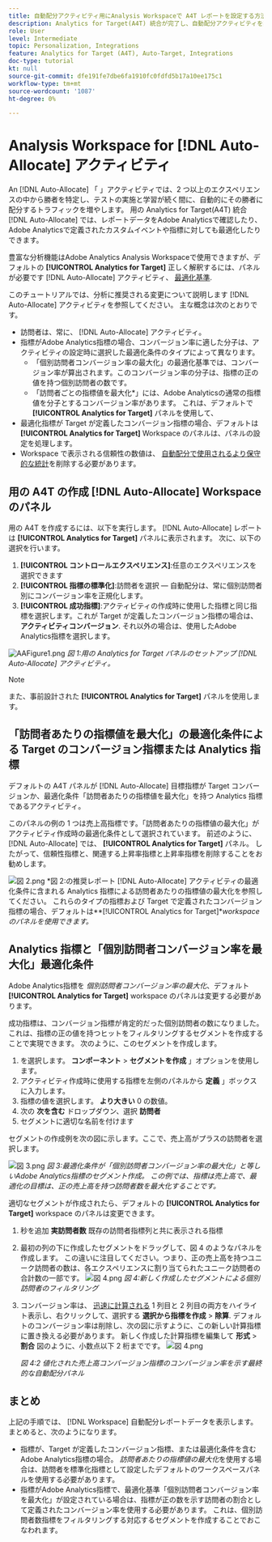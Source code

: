 ```yaml
---
title: 自動配分アクティビティ用にAnalysis Workspaceで A4T レポートを設定する方法
description: Analytics for Target(A4T) 統合が完了し、自動配分アクティビティを実行したら、結果を正しく解釈するにはどうすればよいですか？ 自動配分アクティビティの実行時に期待どおりの結果を得るためにAnalysis Workspaceで A4T レポートを設定するには、次の手順に従います。
role: User
level: Intermediate
topic: Personalization, Integrations
feature: Analytics for Target (A4T), Auto-Target, Integrations
doc-type: tutorial
kt: null
source-git-commit: dfe191fe7dbe6fa1910fc0fdfd5b17a10ee175c1
workflow-type: tm+mt
source-wordcount: '1087'
ht-degree: 0%

---
```


# Analysis Workspace for [!DNL Auto-Allocate] アクティビティ

An [!DNL Auto-Allocate] 「 」アクティビティでは、2 つ以上のエクスペリエンスの中から勝者を特定し、テストの実施と学習が続く間に、自動的にその勝者に配分するトラフィックを増やします。 用の Analytics for Target(A4T) 統合 [!DNL Auto-Allocate] では、レポートデータをAdobe Analyticsで確認したり、Adobe Analyticsで定義されたカスタムイベントや指標に対しても最適化したりできます。

豊富な分析機能はAdobe Analytics Analysis Workspaceで使用できますが、デフォルトの **[!UICONTROL Analytics for Target]** 正しく解釈するには、パネルが必要です [!DNL Auto-Allocate] アクティビティ、 [最適化基準](https://experienceleague.adobe.com/docs/target/using/integrate/a4t/a4t-at-aa.html?lang=en#supported).

このチュートリアルでは、分析に推奨される変更について説明します [!DNL Auto-Allocate] アクティビティを参照してください。 主な概念は次のとおりです。

* 訪問者は、常に、 [!DNL Auto-Allocate] アクティビティ。
* 指標がAdobe Analytics指標の場合、コンバージョン率に適した分子は、アクティビティの設定時に選択した最適化条件のタイプによって異なります。
   * 「個別訪問者コンバージョン率の最大化」の最適化基準では、コンバージョン率が算出されます。このコンバージョン率の分子は、指標の正の値を持つ個別訪問者の数です。
   * 「訪問者ごとの指標値を最大化*」には、Adobe Analyticsの通常の指標値を分子とするコンバージョン率があります。 これは、デフォルトで **[!UICONTROL Analytics for Target]** パネルを使用して、
* 最適化指標が Target が定義したコンバージョン指標の場合、デフォルトは **[!UICONTROL Analytics for Target]** Workspace のパネルは、パネルの設定を処理します。
* Workspace で表示される信頼性の数値は、 [自動配分で使用されるより保守的な統計](https://experienceleague.adobe.com/docs/target/using/activities/auto-allocate/automated-traffic-allocation.html?lang=en#section_98388996F0584E15BF3A99C57EEB7629)を削除する必要があります。


## 用の A4T の作成 [!DNL Auto-Allocate] Workspace のパネル

用の A4T を作成するには、以下を実行します。 [!DNL Auto-Allocate] レポートは **[!UICONTROL Analytics for Target]** パネルに表示されます。 次に、以下の選択を行います。

1. **[!UICONTROL コントロールエクスペリエンス]**:任意のエクスペリエンスを選択できます
2. **[!UICONTROL 指標の標準化]**:訪問者を選択 — 自動配分は、常に個別訪問者別にコンバージョン率を正規化します。
3. **[!UICONTROL 成功指標]**:アクティビティの作成時に使用した指標と同じ指標を選択します。これが Target が定義したコンバージョン指標の場合は、 **アクティビティコンバージョン**. それ以外の場合は、使用したAdobe Analytics指標を選択します。

![AAFigure1.png](assets/AAFigure1.png)
*図 1:用の Analytics for Target パネルのセットアップ [!DNL Auto-Allocate] アクティビティ。*

>[!NOTE]
>
> また、事前設計された **[!UICONTROL Analytics for Target]** パネルを使用します。

## 「訪問者あたりの指標値を最大化」の最適化条件による Target のコンバージョン指標または Analytics 指標

デフォルトの A4T パネルが [!DNL Auto-Allocate] 目標指標が Target コンバージョンか、最適化条件「訪問者あたりの指標値を最大化」を持つ Analytics 指標であるアクティビティ。

このパネルの例の 1 つは売上高指標です。「訪問者あたりの指標値の最大化」がアクティビティ作成時の最適化条件として選択されています。 前述のように、 [!DNL Auto-Allocate] では、 **[!UICONTROL Analytics for Target]** パネル。 したがって、信頼性指標と、関連する上昇率指標と上昇率指標を削除することをお勧めします。

![図 2.png](assets/AAFigure2.png)
*図 2:の推奨レポート [!DNL Auto-Allocate] アクティビティの最適化条件に含まれる Analytics 指標による訪問者あたりの指標値の最大化を参照してください。 これらのタイプの指標および Target で定義されたコンバージョン指標の場合、デフォルトは&#x200B;**[!UICONTROL Analytics for Target]**workspace のパネルを使用できます。*


## Analytics 指標と「個別訪問者コンバージョン率を最大化」最適化条件

Adobe Analytics指標を *個別訪問者コンバージョン率の最大化*、デフォルト **[!UICONTROL Analytics for Target]** workspace のパネルは変更する必要があります。

成功指標は、コンバージョン指標が肯定的だった個別訪問者の数になりました。 これは、指標の正の値を持つヒットをフィルタリングするセグメントを作成することで実現できます。 次のように、このセグメントを作成します。

1. を選択します。 **コンポーネント** > **セグメントを作成** 」オプションを使用します。
1. アクティビティ作成時に使用する指標を左側のパネルから **定義** 」ボックスに入力します。
1. 指標の値を選択します。 **より大きい** 0 の数値。
1. 次の **次を含む** ドロップダウン、選択 **訪問者**
1. セグメントに適切な名前を付けます

セグメントの作成例を次の図に示します。ここで、売上高がプラスの訪問者を選択します。

![図 3.png](assets/AAFigure3.png)
*図 3:最適化条件が「個別訪問者コンバージョン率の最大化」と等しいAdobe Analytics指標のセグメント作成。 この例では、指標は売上高で、最適化の目標は、正の売上高を持つ訪問者数を最大化することです。*

適切なセグメントが作成されたら、デフォルトの  **[!UICONTROL Analytics for Target]** workspace のパネルは変更できます。

1. 秒を追加 **実訪問者数** 既存の訪問者指標列と共に表示される指標
2. 最初の列の下に作成したセグメントをドラッグして、図 4 のようなパネルを作成します。 この違いに注目してください。つまり、正の売上高を持つユニーク訪問者の数は、各エクスペリエンスに割り当てられたユニーク訪問者の合計数の一部です。
   ![図 4.png](assets/AAFigure4.png)
   *図 4:新しく作成したセグメントによる個別訪問者のフィルタリング*
3. コンバージョン率は、 [迅速に計算される](https://experienceleague.adobe.com/docs/analytics-learn/tutorials/components/calculated-metrics/quick-calculated-metrics-in-analysis-workspace.html?lang=en) 1 列目と 2 列目の両方をハイライト表示し、右クリックして、選択する **選択から指標を作成** > **除算**. デフォルトのコンバージョン率は削除し、次の図に示すように、この新しい計算指標に置き換える必要があります。 新しく作成した計算指標を編集して **形式** > **割合** 図のように、小数点以下 2 桁までです。
   ![図 4.png](assets/AAFigure5.png)

   *図 4:2 値化された売上高コンバージョン指標のコンバージョン率を示す最終的な自動配分パネル*


## まとめ

上記の手順では、 [!DNL Workspace] 自動配分レポートデータを表示します。 まとめると、次のようになります。

* 指標が、Target が定義したコンバージョン指標、または最適化条件を含むAdobe Analytics指標の場合。 *訪問者あたりの指標値の最大化*&#x200B;を使用する場合は、訪問者を標準化指標として設定したデフォルトのワークスペースパネルを使用する必要があります。
* 指標がAdobe Analytics指標で、最適化基準「個別訪問者コンバージョン率を最大化」が設定されている場合は、指標が正の数を示す訪問者の割合として定義されたコンバージョン率を使用する必要があります。 これは、個別訪問者数指標をフィルタリングする対応するセグメントを作成することでおこなわれます。
